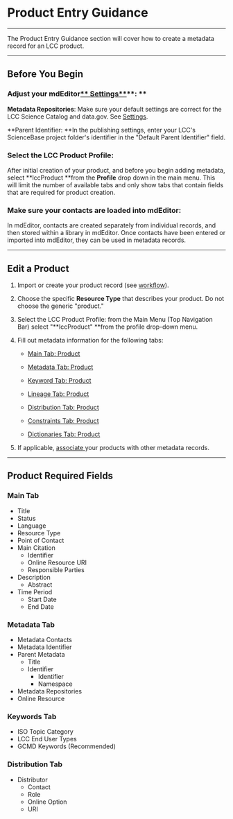 # Product Entry Guidance

---

The Product Entry Guidance section will cover how to create a metadata record for an LCC product.

---

## Before You Begin

### **Adjust your mdEditor**[** Settings**](/settings.md)**: **

**Metadata Repositories**: Make sure your default settings are correct for the LCC Science Catalog and data.gov. See [Settings](/settings.md). 



**Parent Identifier: **In the publishing settings, enter your LCC's ScienceBase project folder's identifier in the "Default Parent Identifier" field.

### **Select the LCC Product Profile**:

After initial creation of your product, and before you begin adding metadata, select **lccProduct **from the **Profile** drop down in the main menu. This will limit the number of available tabs and only show tabs that contain fields that are required for product creation.

### **Make sure your contacts are loaded into mdEditor:**

In mdEditor, contacts are created separately from individual records, and then stored within a library in mdEditor. Once contacts have been entered or imported into mdEditor, they can be used in metadata records.

---

## Edit a Product


1. Import or create your product record (see [workflow](/getting-started.md)).

2. Choose the specific **Resource Type** that describes your product. Do not choose the generic "product."

3. Select the LCC Product Profile: from the Main Menu \(Top Navigation Bar\) select "**lccProduct" **from the profile drop-down menu. 

4. Fill out metadata information for the following tabs:

   * [Main Tab: Product](/product-entry-guidance/main-tab-product.md)

   * [Metadata Tab: Product](/product-entry-guidance/metadata-tab-product.md)

   * [Keyword Tab: Product](/product-entry-guidance/keyword-tab-product.md)

   * [Lineage Tab: Product](/product-entry-guidance/lineage.md)

   * [Distribution Tab: Product](/distribution.md)

   * [Constraints Tab: Product](/record-constraints.md)
   
   * [Dictionaries Tab: Product](/product-entry-guidance/dictionaries-tab-product.md)

7. If applicable, [associate ](/product-entry-guidance/associating-records-products.md)your products with other metadata records.

---

## **Product Required Fields**

### **Main Tab**

* Title 
* Status
* Language
* Resource Type
* Point of Contact
* Main Citation
  * Identifier 
  * Online Resource URI
  * Responsible Parties
* Description 
  * Abstract
* Time Period
  * Start Date
  * End Date

### **Metadata Tab**

* Metadata Contacts
* Metadata Identifier 
* Parent Metadata
  * Title
  * Identifier
    * Identifier
    * Namespace
* Metadata Repositories
* Online Resource

### **Keywords Tab**
* ISO Topic Category 
* LCC End User Types
* GCMD Keywords (Recommended)

### **Distribution Tab**
* Distributor
  * Contact
  * Role
  * Online Option
   * URI
  

